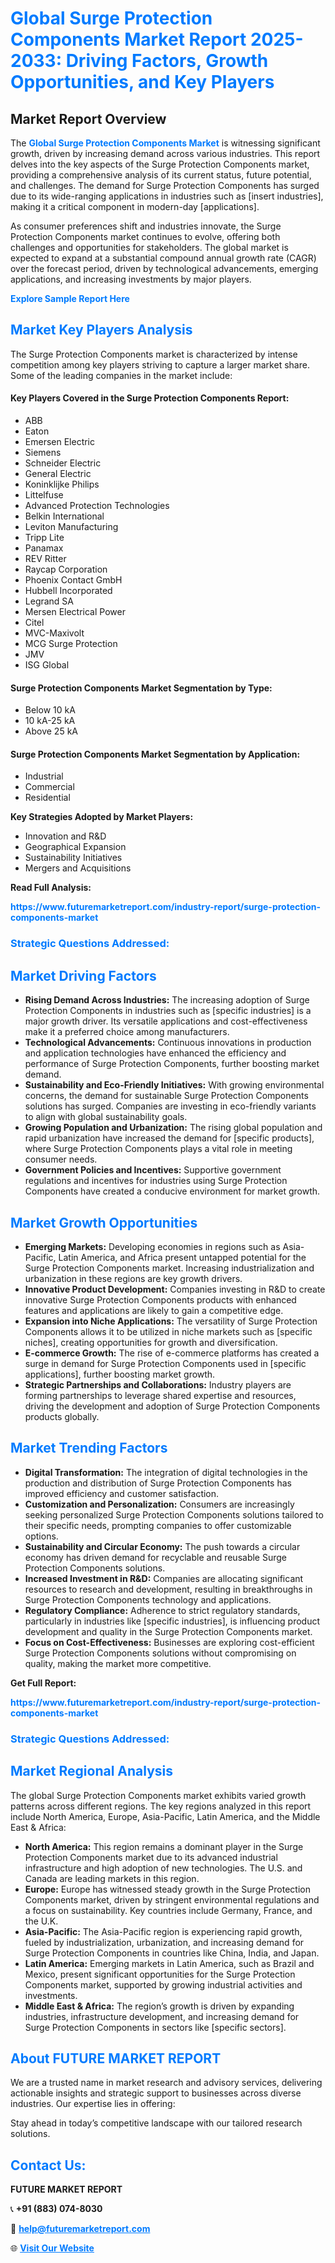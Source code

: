 <h1 style="color: #007BFF;">Global Surge Protection Components Market Report 2025-2033: Driving Factors, Growth Opportunities, and Key Players</h1>

<section id="overview">
<h2>Market Report Overview</h2>
<p>The <a href="https://www.futuremarketreport.com/industry-report/surge-protection-components-market" style="color: #007BFF; text-decoration: none;"><strong>Global Surge Protection Components Market</strong></a> is witnessing significant growth, driven by increasing demand across various industries. This report delves into the key aspects of the Surge Protection Components market, providing a comprehensive analysis of its current status, future potential, and challenges. The demand for Surge Protection Components has surged due to its wide-ranging applications in industries such as [insert industries], making it a critical component in modern-day [applications].</p>
<p>As consumer preferences shift and industries innovate, the Surge Protection Components market continues to evolve, offering both challenges and opportunities for stakeholders. The global market is expected to expand at a substantial compound annual growth rate (CAGR) over the forecast period, driven by technological advancements, emerging applications, and increasing investments by major players.</p>
</section>

<section id="overview">
<p><a href="https://www.futuremarketreport.com/request-sample/reportId=115229" style="color: #007BFF; text-decoration: none;"><strong>Explore Sample Report Here</strong></a></p>
</section>

<section id="key-players">
<h2 style="color: #007BFF;">Market Key Players Analysis</h2>
<p>The Surge Protection Components market is characterized by intense competition among key players striving to capture a larger market share. Some of the leading companies in the market include:</p>
<h4>Key Players Covered in the Surge Protection Components Report:</h4>
<ul><li>ABB</li><li>Eaton</li><li>Emersen Electric</li><li>Siemens</li><li>Schneider Electric</li><li>General Electric</li><li>Koninklijke Philips</li><li>Littelfuse</li><li>Advanced Protection Technologies</li><li>Belkin International</li><li>Leviton Manufacturing</li><li>Tripp Lite</li><li>Panamax</li><li>REV Ritter</li><li>Raycap Corporation</li><li>Phoenix Contact GmbH</li><li>Hubbell Incorporated</li><li>Legrand SA</li><li>Mersen Electrical Power</li><li>Citel</li><li>MVC-Maxivolt</li><li>MCG Surge Protection</li><li>JMV</li><li>ISG Global</li></ul>
<h4>Surge Protection Components Market Segmentation by Type:</h4>
<ul><li>Below 10 kA</li><li>10 kA-25 kA</li><li>Above 25 kA</li></ul>

<h4>Surge Protection Components Market Segmentation by Application:</h4>
<ul><li>Industrial</li><li>Commercial</li><li>Residential</li></ul>
<p><strong>Key Strategies Adopted by Market Players:</strong></p>
<ul>
<li>Innovation and R&D</li>
<li>Geographical Expansion</li>
<li>Sustainability Initiatives</li>
<li>Mergers and Acquisitions</li>
</ul>
</section>

<section>
<p><strong>Read Full Analysis: </strong></p><a href="https://www.futuremarketreport.com/industry-report/surge-protection-components-market" style="color: #007BFF; text-decoration: none;"><strong>https://www.futuremarketreport.com/industry-report/surge-protection-components-market</strong></a>
<h3 style="color: #007BFF;">Strategic Questions Addressed:</h3>
</section>

<section id="driving-factors">
<h2 style="color: #007BFF;">Market Driving Factors</h2>
<ul>
<li><strong>Rising Demand Across Industries:</strong> The increasing adoption of Surge Protection Components in industries such as [specific industries] is a major growth driver. Its versatile applications and cost-effectiveness make it a preferred choice among manufacturers.</li>
<li><strong>Technological Advancements:</strong> Continuous innovations in production and application technologies have enhanced the efficiency and performance of Surge Protection Components, further boosting market demand.</li>
<li><strong>Sustainability and Eco-Friendly Initiatives:</strong> With growing environmental concerns, the demand for sustainable Surge Protection Components solutions has surged. Companies are investing in eco-friendly variants to align with global sustainability goals.</li>
<li><strong>Growing Population and Urbanization:</strong> The rising global population and rapid urbanization have increased the demand for [specific products], where Surge Protection Components plays a vital role in meeting consumer needs.</li>
<li><strong>Government Policies and Incentives:</strong> Supportive government regulations and incentives for industries using Surge Protection Components have created a conducive environment for market growth.</li>
</ul>
</section>

<section id="growth-opportunities">
<h2 style="color: #007BFF;">Market Growth Opportunities</h2>
<ul>
<li><strong>Emerging Markets:</strong> Developing economies in regions such as Asia-Pacific, Latin America, and Africa present untapped potential for the Surge Protection Components market. Increasing industrialization and urbanization in these regions are key growth drivers.</li>
<li><strong>Innovative Product Development:</strong> Companies investing in R&D to create innovative Surge Protection Components products with enhanced features and applications are likely to gain a competitive edge.</li>
<li><strong>Expansion into Niche Applications:</strong> The versatility of Surge Protection Components allows it to be utilized in niche markets such as [specific niches], creating opportunities for growth and diversification.</li>
<li><strong>E-commerce Growth:</strong> The rise of e-commerce platforms has created a surge in demand for Surge Protection Components used in [specific applications], further boosting market growth.</li>
<li><strong>Strategic Partnerships and Collaborations:</strong> Industry players are forming partnerships to leverage shared expertise and resources, driving the development and adoption of Surge Protection Components products globally.</li>
</ul>
</section>

<section id="trending-factors">
<h2 style="color: #007BFF;">Market Trending Factors</h2>
<ul>
<li><strong>Digital Transformation:</strong> The integration of digital technologies in the production and distribution of Surge Protection Components has improved efficiency and customer satisfaction.</li>
<li><strong>Customization and Personalization:</strong> Consumers are increasingly seeking personalized Surge Protection Components solutions tailored to their specific needs, prompting companies to offer customizable options.</li>
<li><strong>Sustainability and Circular Economy:</strong> The push towards a circular economy has driven demand for recyclable and reusable Surge Protection Components solutions.</li>
<li><strong>Increased Investment in R&D:</strong> Companies are allocating significant resources to research and development, resulting in breakthroughs in Surge Protection Components technology and applications.</li>
<li><strong>Regulatory Compliance:</strong> Adherence to strict regulatory standards, particularly in industries like [specific industries], is influencing product development and quality in the Surge Protection Components market.</li>
<li><strong>Focus on Cost-Effectiveness:</strong> Businesses are exploring cost-efficient Surge Protection Components solutions without compromising on quality, making the market more competitive.</li>
</ul>
</section>

<section>
<p><strong>Get Full Report: </strong></p><a href="https://www.futuremarketreport.com/industry-report/surge-protection-components-market" style="color: #007BFF; text-decoration: none;"><strong>https://www.futuremarketreport.com/industry-report/surge-protection-components-market</strong></a>
<h3 style="color: #007BFF;">Strategic Questions Addressed:</h3>
</section>


<section id="regional-analysis">
<h2 style="color: #007BFF;">Market Regional Analysis</h2>
<p>The global Surge Protection Components market exhibits varied growth patterns across different regions. The key regions analyzed in this report include North America, Europe, Asia-Pacific, Latin America, and the Middle East & Africa:</p>
<ul>
<li><strong>North America:</strong> This region remains a dominant player in the Surge Protection Components market due to its advanced industrial infrastructure and high adoption of new technologies. The U.S. and Canada are leading markets in this region.</li>
<li><strong>Europe:</strong> Europe has witnessed steady growth in the Surge Protection Components market, driven by stringent environmental regulations and a focus on sustainability. Key countries include Germany, France, and the U.K.</li>
<li><strong>Asia-Pacific:</strong> The Asia-Pacific region is experiencing rapid growth, fueled by industrialization, urbanization, and increasing demand for Surge Protection Components in countries like China, India, and Japan.</li>
<li><strong>Latin America:</strong> Emerging markets in Latin America, such as Brazil and Mexico, present significant opportunities for the Surge Protection Components market, supported by growing industrial activities and investments.</li>
<li><strong>Middle East & Africa:</strong> The region’s growth is driven by expanding industries, infrastructure development, and increasing demand for Surge Protection Components in sectors like [specific sectors].</li>
</ul>
</section>

<footer>
<h2 style="color: #007BFF;">About FUTURE MARKET REPORT</h2>
<p>We are a trusted name in market research and advisory services, delivering actionable insights and strategic support to businesses across diverse industries. Our expertise lies in offering:</p>

<p>Stay ahead in today’s competitive landscape with our tailored research solutions.</p>

<h2 style="color: #007BFF;">Contact Us:</h2>
<p><strong>FUTURE MARKET REPORT</strong></p>
<p>📞 <strong>+91 (883) 074-8030</strong></p>
<p>📧 <strong><a href="mailto:help@futuremarketreport.com" style="color: #007BFF;">help@futuremarketreport.com</a></strong></p>
<p>🌐 <strong><a href="https://www.futuremarketreport.com/" style="color: #007BFF;">Visit Our Website</a></strong></p>
</footer>
